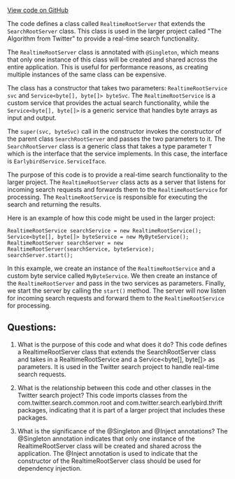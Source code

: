 [View code on GitHub](https://github.com/misbahsy/the-algorithm/src/java/com/twitter/search/earlybird_root/RealtimeRootServer.java)

The code defines a class called `RealtimeRootServer` that extends the `SearchRootServer` class. This class is used in the larger project called "The Algorithm from Twitter" to provide a real-time search functionality. 

The `RealtimeRootServer` class is annotated with `@Singleton`, which means that only one instance of this class will be created and shared across the entire application. This is useful for performance reasons, as creating multiple instances of the same class can be expensive.

The class has a constructor that takes two parameters: `RealtimeRootService svc` and `Service<byte[], byte[]> byteSvc`. The `RealtimeRootService` is a custom service that provides the actual search functionality, while the `Service<byte[], byte[]>` is a generic service that handles byte arrays as input and output. 

The `super(svc, byteSvc)` call in the constructor invokes the constructor of the parent class `SearchRootServer` and passes the two parameters to it. The `SearchRootServer` class is a generic class that takes a type parameter `T` which is the interface that the service implements. In this case, the interface is `EarlybirdService.ServiceIface`.

The purpose of this code is to provide a real-time search functionality to the larger project. The `RealtimeRootServer` class acts as a server that listens for incoming search requests and forwards them to the `RealtimeRootService` for processing. The `RealtimeRootService` is responsible for executing the search and returning the results. 

Here is an example of how this code might be used in the larger project:

```
RealtimeRootService searchService = new RealtimeRootService();
Service<byte[], byte[]> byteService = new MyByteService();
RealtimeRootServer searchServer = new RealtimeRootServer(searchService, byteService);
searchServer.start();
```

In this example, we create an instance of the `RealtimeRootService` and a custom byte service called `MyByteService`. We then create an instance of the `RealtimeRootServer` and pass in the two services as parameters. Finally, we start the server by calling the `start()` method. The server will now listen for incoming search requests and forward them to the `RealtimeRootService` for processing.
## Questions: 
 1. What is the purpose of this code and what does it do?
   This code defines a RealtimeRootServer class that extends the SearchRootServer class and takes in a RealtimeRootService and a Service<byte[], byte[]> as parameters. It is used in the Twitter search project to handle real-time search requests.

2. What is the relationship between this code and other classes in the Twitter search project?
   This code imports classes from the com.twitter.search.common.root and com.twitter.search.earlybird.thrift packages, indicating that it is part of a larger project that includes these packages.

3. What is the significance of the @Singleton and @Inject annotations?
   The @Singleton annotation indicates that only one instance of the RealtimeRootServer class will be created and shared across the application. The @Inject annotation is used to indicate that the constructor of the RealtimeRootServer class should be used for dependency injection.